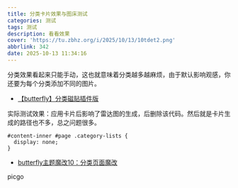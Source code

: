 ```yaml
---
title: 分类卡片效果与图床测试
categories: 测试
tags: 测试
description: 看看效果
cover: 'https://tu.zbhz.org/i/2025/10/13/10tdet2.png'
abbrlink: 342
date: 2025-10-13 11:34:16
---
```


分类效果看起来只能手动，这也就意味着分类越多越麻烦，由于默认影响观感，你还要为每个分类添加不同的图片。

* [【butterfly】分类磁贴插件版](https://ll.sc.cn/posts/ab72/)

实际测试效果：应用卡片后影响了雷达图的生成，后删除该代码。然后就是卡片生成的路径也不多，总之问题很多。

```
#content-inner #page .category-lists {
  display: none;
}
```

* [butterfly主题魔改10：分类页面魔改](https://kukual.github.io/posts/a7bebfb0/index.html)



picgo

